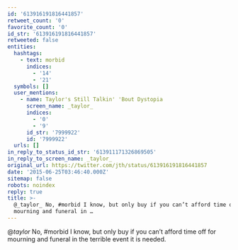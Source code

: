```yaml
---
id: '613916191816441857'
retweet_count: '0'
favorite_count: '0'
id_str: '613916191816441857'
retweeted: false
entities:
  hashtags:
    - text: morbid
      indices:
        - '14'
        - '21'
  symbols: []
  user_mentions:
    - name: Taylor's Still Talkin' 'Bout Dystopia
      screen_name: _taylor_
      indices:
        - '0'
        - '9'
      id_str: '7999922'
      id: '7999922'
  urls: []
in_reply_to_status_id_str: '613911171326869505'
in_reply_to_screen_name: _taylor_
original_url: https://twitter.com/jth/status/613916191816441857
date: '2015-06-25T03:46:40.000Z'
sitemap: false
robots: noindex
reply: true
title: >-
  @_taylor_ No, #morbid I know, but only buy if you can’t afford time off for
  mourning and funeral in …
---
```


@_taylor_ No, #morbid I know, but only buy if you can’t afford time off for mourning and funeral in the terrible event it is needed.